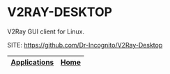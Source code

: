 # V2RAY-DESKTOP
 
 V2Ray GUI client for Linux.
 
 SITE: https://github.com/Dr-Incognito/V2Ray-Desktop

 | [Applications](https://portable-linux-apps.github.io/apps.html) | [Home](https://portable-linux-apps.github.io)
 | --- | --- |
